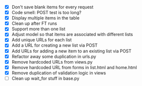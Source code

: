 - [x] Don't save blank items for every request
- [x] Code smell: POST test is too long?
- [x] Display multiple items in the table
- [x] Clean up after FT runs
- [x] Support more than one list
- [x] Adjust model so that items are associated with different lists
- [x] Add unique URLs for each list
- [x] Add a URL for creating a new list via POST
- [x] Add URLs for adding a new item to an existing list via POST
- [x] Refactor away some duplication in urls.py
- [x] Remove hardcoded URLs from views.py
- [x] Remove hardcoded URL from forms in list.html and home.html
- [x] Remove duplication of validation logic in views
- [ ] Clean up wait_for stuff in base.py
